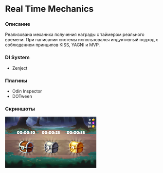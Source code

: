 # Real Time Mechanics

### Описание
Реализована механика получения награды с таймером реального времени. При написании системы использовался индуктивный подход с соблюдением принципов KISS, YAGNI и MVP.

### DI System
- Zenject

### Плагины
- Odin Inspector
- DOTween

### Скриншоты
<img src="Assets/Resources/Screen.png" width="300">
